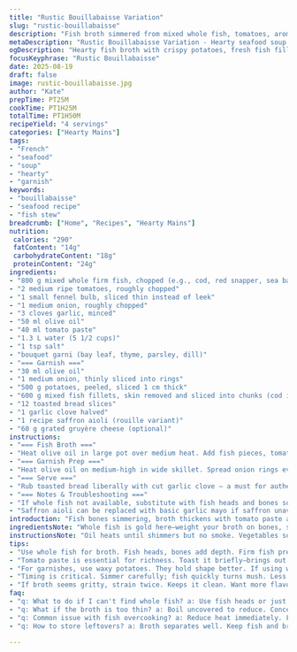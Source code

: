 ```yaml
---
title: "Rustic Bouillabaisse Variation"
slug: "rustic-bouillabaisse"
description: "Fish broth simmered from mixed whole fish, tomatoes, aromatics. Finished with layered garnish of crispy onions, lightly fried potatoes, and firm fish fillets. Served with garlic-rubbed toasts topped by saffron aioli. Variations include substituting cod for salmon and fennel for leek. Thickened and strained for clarity. Cooking times adjusted for thicker fillets. Familiar, forgiving, and sturdy; a base to improvise around. Handling whole fish heads and bones builds depth. Timing focused on visual cues and texture. Garnish combines textural contrasts and bright punchy flavors. A hearty, rustic seafood soup that rewards patience and attention."
metaDescription: "Rustic Bouillabaisse Variation - Hearty seafood soup with firm fish, layered garnishes, and aromatic broth packed full of flavor."
ogDescription: "Hearty fish broth with crispy potatoes, fresh fish fillets, and garlic aioli to elevate the rustic flavors. Dive into this warm bowl."
focusKeyphrase: "Rustic Bouillabaisse"
date: 2025-08-19
draft: false
image: rustic-bouillabaisse.jpg
author: "Kate"
prepTime: PT25M
cookTime: PT1H25M
totalTime: PT1H50M
recipeYield: "4 servings"
categories: ["Hearty Mains"]
tags:
- "French"
- "seafood"
- "soup"
- "hearty"
- "garnish"
keywords:
- "bouillabaisse"
- "seafood recipe"
- "fish stew"
breadcrumb: ["Home", "Recipes", "Hearty Mains"]
nutrition: 
 calories: "290"
 fatContent: "14g"
 carbohydrateContent: "18g"
 proteinContent: "24g"
ingredients:
- "800 g mixed whole firm fish, chopped (e.g., cod, red snapper, sea bass)"
- "2 medium ripe tomatoes, roughly chopped"
- "1 small fennel bulb, sliced thin instead of leek"
- "1 medium onion, roughly chopped"
- "3 cloves garlic, minced"
- "50 ml olive oil"
- "40 ml tomato paste"
- "1.3 L water (5 1/2 cups)"
- "1 tsp salt"
- "bouquet garni (bay leaf, thyme, parsley, dill)"
- "=== Garnish ==="
- "30 ml olive oil"
- "1 medium onion, thinly sliced into rings"
- "500 g potatoes, peeled, sliced 1 cm thick"
- "600 g mixed fish fillets, skin removed and sliced into chunks (cod instead of salmon, sea bass, monkfish)"
- "12 toasted bread slices"
- "1 garlic clove halved"
- "1 recipe saffron aioli (rouille variant)"
- "60 g grated gruyère cheese (optional)"
instructions:
- "=== Fish Broth ==="
- "Heat olive oil in large pot over medium heat. Add fish pieces, tomatoes, onion, fennel replacing leek, and garlic. Sauté until veggies soften, about 8 minutes. Stir in tomato paste coating ingredients evenly. Smoke from mingling tomato paste and fish fat develops flavor. Add water, salt, bouquet garni. Bring to boil, skim any foam quickly. Lower heat; simmer gently 12 minutes. Watch liquid reduce slightly, fish chunks opaque but not falling apart. Turn off heat; remove larger fish bones and any tougher chunks. Blend mixture with immersion blender until creamy but not too fine. Strain through fine sieve into another pot or bowl. Press solids firmly to extract maximum broth. Discard residues."
- "=== Garnish Prep ==="
- "Heat olive oil on medium-high in wide skillet. Spread onion rings evenly, then layer potato slices to cover pan base. Season with salt and pepper. Stir occasionally but keep mostly layered. Onion edges turn golden, potatoes starting to soften after 7 minutes. Lay fish chunks atop potatoes; season again lightly. Pour fish broth over just enough to cover fillets. Cover pan with tight lid. Simmer 7-9 minutes depending on thickness. Fish should be firm to touch, flakes separating but holding shape. Remove cooked fish pieces promptly to keep from overcooking. Keep warm."
- "=== Serve ==="
- "Rub toasted bread liberally with cut garlic clove — a must for authenticity. Spread saffron aioli generously on toasts. Optional gruyère can be melted on top briefly under broiler or served as is. Distribute onion-potato mixture onto deep plates. Nestle fish fillets carefully. Ladle warm fish broth over everything. Place toasted croûtons alongside. Serve immediately to preserve contrast between hot broth and crusty bread. The aioli introduces heat and richness balancing the broth’s sharpness."
- "=== Notes & Troubleshooting ==="
- "If whole fish not available, substitute with fish heads and bones sourced separately or add clam shells for additional marine depth. Cod replaces salmon well for milder flavor and firmer texture. Fennel is woody but aromatic, a nice twist substituting leek that softens more quickly but lacks sweetness depth. Adjust simmer times based on fish cut size; thicker means longer but avoid drying fillets out. For easier cleanup, strain broth twice if too gritty. Too little liquid? Add boiling water, too watery? Reduce uncovered after straining."
- "Saffron aioli can be replaced with basic garlic mayo if saffron unavailable but loses characteristic warmth. Removing skin is key to prevent unwanted slime texture in broth. Use a ladle to gently break up pieces while blending. Skim foam often to prevent any bitterness. Crusty toasted bread is non-negotiable texture. If you prefer sharper broth, add a pinch of smoked paprika or cayenne before simmering."
introduction: "Fish bones simmering, broth thickens with tomato paste and herbs. Aromas rising—garlic, fennel, slow caramelized onions. Layers building—crisp toast, soft potatoes, tender fish fillets just cooked through. Timing critical. Not too soft, not too raw. Hands on, eyes sharp. Fish flesh firm, but yield under slight pressure. The smell—salty sea mingled with earthiness of fennel replaces typical leek. Toast rubbed heavily with garlic, saturated with saffron aioli punch. Ingredients familiar but changed, each step measured by sight, scent, touch. A bowl well worth the patience. No shortcuts if you want depth. De-boning makes the broth clean, pure essence. Texture—potatoes still hold but yielding—onions baked golden, sweetness released. Classic technique twisted, stays true underneath. The kitchen alive with simmer, sizzle, faint crackle."
ingredientsNote: "Whole fish is gold here—weight your broth on bones, skin, heads. Gets you flavour no cube matches. When unavailable, use firm fleshed fillets thick enough to not turn mush, cod or seabass work. Tomato paste dimples flavor and aroma, boost umami—don’t skip. Fennel instead of leek? Adds pungent sparkle; if too strong, rinse slices briefly in cold water. Garlic dominates croûtons, essential for that punch. Oil: robust olive oil or grapeseed for neutral heat. Potatoes—waxy types hold shape under sauce better here; softer starches risk falling apart. Cheese optional but adds salty, melty finish. Rouille — saffron aioli here—peppery, garlic, a touch of heat; swap with mayo plus smoked paprika if pressed. Straining broth twice makes sure no gritty surprise slips through your spoon. Season sparingly before and after; salt traps flavors without taking over."
instructionsNote: "Oil heats until shimmers but no smoke. Vegetables softened gently—not burnt—avoids bitterness. Tomato paste must toast lightly before adding water for richness; otherwise, it tastes canned. Simmer fish gently; patience key: too hot fragments flesh, too cold leaves raw spots. Blending after removing bones ensures silky broth free of splinter risks; strain immediately—no exceptions—cleans clarity, texture. Layer garnishes carefully, so potatoes cook evenly under onion crown. Cover, avoid lifting lid repeatedly—steam cooks fish gently, holds moisture. Fish done when opaque but firm—test with finger gently. Serve quickly; extended waiting drains fish juices, dulls fresh edges. Toasts rubbed with garlic while hot; timing here means difference between fiery or faint flavor. Finally, ladle broth last-minute or it’ll sog your garnishes. Tweak broth thickness by reducing longer uncovered before adding to garnish pan. Precision comes from practice, not clocks."
tips:
- "Use whole fish for broth. Fish heads, bones add depth. Firm fish preferred. Cod, snapper, seabass work. Freshness key here. Use skinless fillets."
- "Tomato paste is essential for richness. Toast it briefly—brings out flavor. Don’t skip it. Helps the broth; use it right. Layer ingredients well."
- "For garnishes, use waxy potatoes. They hold shape better. If using waxy types, avoid starchy ones. Fry onions slowly; golden is the target. Don't rush."
- "Timing is critical. Simmer carefully; fish quickly turns mush. Less heat avoids overcooking, too high can make fish tough. Check doneness by touch."
- "If broth seems gritty, strain twice. Keeps it clean. Want more flavor? Add herbs but taste as you go. Balance the seasonings; don't overdo."
faq:
- "q: What to do if I can't find whole fish? a: Use fish heads or just fillets. It'll alter flavor; still good if chosen well. Consider clam shells."
- "q: What if the broth is too thin? a: Boil uncovered to reduce. Concentrate flavor. Too thick? Add boiling water slowly. Stir and taste often."
- "q: Common issue with fish overcooking? a: Reduce heat immediately. Fish needs attention. Remove from heat when firm but flaky—check often."
- "q: How to store leftovers? a: Broth separates well. Keep fish and broth aside. Refrigerate in airtight. Reheat gently; don’t boil again. Fresh is better."

---
```

